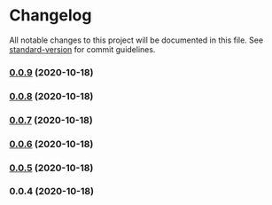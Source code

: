 # Changelog

All notable changes to this project will be documented in this file. See [standard-version](https://github.com/conventional-changelog/standard-version) for commit guidelines.

### [0.0.9](https://github.com/daKmoR/foo/compare/v0.0.8...v0.0.9) (2020-10-18)

### [0.0.8](https://github.com/daKmoR/foo/compare/v0.0.7...v0.0.8) (2020-10-18)

### [0.0.7](https://github.com/daKmoR/foo/compare/v0.0.6...v0.0.7) (2020-10-18)

### [0.0.6](https://github.com/daKmoR/foo/compare/v0.0.5...v0.0.6) (2020-10-18)

### [0.0.5](https://github.com/daKmoR/foo/compare/v0.0.4...v0.0.5) (2020-10-18)

### 0.0.4 (2020-10-18)
